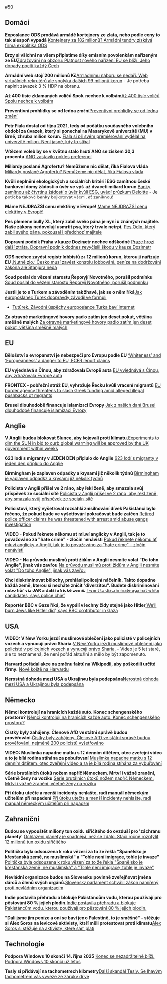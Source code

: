 #50

## Domácí

**Exposlanec ODS prodává armádě kontejnery ze zlata, nebo podle ceny to tak alespoň vypadá** [Kontejnery za 182 milionů? Armádní tendry získává firma expolitika ODS](https://www.seznamzpravy.cz/clanek/domaci-zivot-v-cesku-armadni-tendry-za-stamiliony-jdou-expolitikovi-ods-firma-ma-virtualni-sidla-276545)

**Brzy si všichni na všem připlatíme díky emisním povolenkám nařízeným ze EU**[Zdražování na obzoru: Platnost nového nařízení EU se blíží. Jeho dopady pocítí každý Čech](https://sportdenik.cz/nejnovejsi-zpravy/tezke-dny-pro-cechy-se-blizi-tento-problem-se-dotkne-vsech/petrsindelar/)

**Armádní web stojí 200 milionů Kč**[Armádnímu náboru se nedaří. Web virtuálních rekrutérů ale spolyká dalších 99 milionů korun](https://www.novinky.cz/clanek/domaci-armadnimu-naboru-se-nedari-web-virtualnich-rekruteru-ale-spolyka-dalsich-99-milionu-korun-40510365) - Je potřeba naplnit závazek 3 % HDP na obranu.

**Až 400 tisíc zklamaných voličů Spolu nechce k volbám**[Až 400 tisíc voličů Spolu nechce k volbám](https://www.novinky.cz/clanek/volby-do-poslanecke-snemovny-az-400-tisic-volicu-spolu-nechce-k-volbam-40519352)

**Preventivní prohlídky se od ledna změní**[Preventivní prohlídky se od ledna změní](https://www.novinky.cz/clanek/zdravi-preventivni-prohlidky-se-od-ledna-zmeni-40518434)

**Petr Fiala dostal od října 2021, tedy od počátku současného volebního období za úvazek, který si ponechal na Masarykově univerzitě (MU) v Brně, zhruba milion korun.** [Fiala si při svém premiérování vydělal na univerzitě milion. Není jasné, kdy to stíhal](https://www.echo24.cz/a/HGvcQ/zpravy-domov-fiala-premier-univerzita-milion-neni-jasne-stihal)

**Vítězem voleb by se v květnu stalo hnutí ANO se ziskem 30,3 procenta.**[ANO zastavilo pokles preferencí](https://www.novinky.cz/clanek/volby-do-poslanecke-snemovny-volby-by-vyhralo-ano-40521334)

**Miliardy poslané Agrofertu? Nemůžeme nic dělat, říká Fialova vláda** [Miliardy poslané Agrofertu? Nemůžeme nic dělat, říká Fialova vláda](https://www.seznamzpravy.cz/clanek/domaci-kauzy-miliardy-poslane-agrofertu-nemuzeme-nic-delat-rika-fialova-vlada-271375)

**Kvůli neplnění ekologických a sociálních kritérií ESG zamítnou české bankovní domy žádosti o úvěr ve výši až dvaceti miliard korun** [Banky zamítnou až čtvrtinu žádostí o úvěr kvůli ESG, uvádí průzkum Deloitte](https://www.seznamzpravy.cz/clanek/ekonomika-banky-zamitnou-az-ctvrtinu-zadosti-o-uver-kvuli-esg-uvadi-pruzkum-deloitte-273741) - Je potřeba takové banky bojkotovat všemi, ať zaniknou!

**Máme NEJDRAŽŠÍ cenu elektřiny v Evropě!** [Máme NEJDRAŽŠÍ cenu elektřiny v Evropě!](https://x.com/Ministerstvocz/status/1910632819035873703)

**Pes plemene bully XL, který zabil svého pána je nyní u známých majitele. Naše zákony nedovolují usmrtit psa, který trvale netrpí.** [Pes Odin, který zabil svého pána, pokousal i předchozí majitele](https://www.novinky.cz/clanek/krimi-pes-odin-ktery-zabil-sveho-pana-pokousal-i-predchozi-majitele-40517052#dop_ab_variant=0&dop_id=40517052&dop_req_id=hlF3BfOpfWP-202504111529&dop_source_zone_name=novinky.web.nexttoart)

**Dopravní podnik Praha v kauze Dozimetr nechce odškodné** [Praze hrozí další ztráta. Dopravní podnik dodnes nevyčíslil škodu v kauze Dozimetr](https://www.idnes.cz/zpravy/domaci/dopravni-podnik-praha-dozimetr-kauza-skoda.A250411_173421_domaci_stud?zdroj=otvirak)

**ODS nechce zavést registr lobbistů za 12 milionů korun, kterou ji nařizuje EU** [‚Nutné zlo.‘ Česko musí zavést kontrolu lobbování, peníze na dodržování zákona ale Stanjura nedá](https://www.irozhlas.cz/zpravy-domov/zakon-o-lobbingu-stanjura-ministerstvo-financi-protikorupcni-zakony_2504120500_tec)

**Soud poslal do vězení starostu Řeporyjí Novotného, porušil podmínku** [Soud poslal do vězení starostu Řeporyjí Novotného, porušil podmínku](https://www.idnes.cz/zpravy/domaci/soud-poslal-na-tri-mesice-do-vezeni-starostu-reporyji-novotneho.A250507_144201_domaci_hejj)

**Jestli je to s Turkem a závoděním tak žhavé, jak se o něm říká**[Jak europoslanec Turek doopravdy závodil ve formuli](https://www.mahdalova-skop.cz/clanek/analyza-2025-05-13-jak-europoslanec-turek-doopravdy-zavodil-ve-formuli)
  *  [Tutůrek. Závodní úspěchy europoslance Turka baví internet](https://www.novinky.cz/clanek/domaci-tuturek-zavodni-uspechy-europoslance-turka-bavi-internet-40521433)

**Za otravné marketingové hovory padlo zatím jen deset pokut, většina směšně malých** [Za otravné marketingové hovory padlo zatím jen deset pokut, většina směšně malých](https://www.novinky.cz/clanek/ekonomika-za-otravne-marketingove-hovory-padlo-zatim-jen-deset-pokut-vetsina-smesne-malych-40521996)

## EU

**Bělošství a evropanství je nebezpečí pro Evropu podle EU** [‘Whiteness’ and ‘Europeanness’ a danger to EU, ECFR report claims ](https://brusselssignal.eu/2024/09/whiteness-and-europeanness-a-danger-to-eu-ecfr-report-claims/)

**EU vyjednává s Čínou, aby zdražovala Evropě auta** [EU vyjednává s Čínou, aby zdražovala Evropě auta](https://x.com/Ministerstvocz/status/1910630390710120664)

**FRONTEX - pobřežní stráž EU, vyhrožuje Řecku kvůli vracení migrantů** [EU border agency threatens to slash Greek funding amid alleged illegal pushbacks of migrants](https://www.politico.eu/article/eu-border-agency-frontex-greece-pushbacks-migration/)

**Brusel dlouhodobě financuje islamizaci Evropy** [Jak z našich daní Brusel dlouhodobě financuje islamizaci Evropy](https://www.echo24.cz/a/HzYGs/svet-zpravy-jak-z-nasich-dani-brusel-dlouhodobe-financuje-islamizaci-evropy-evropska-komise-muslimske-bratrstvo)

## Anglie 

**V Anglii budou blokovat Slunce, aby bojovali proti klimatu.**[Experiments to dim the SUN in bid to curb global warming will be approved by the UK government within weeks](https://www.dailymail.co.uk/sciencetech/article-14638689/Experiments-dim-SUN-curb-global-warming.html)

**623 lodí s migranty v JEDEN DEN připlulo do Anglie** [623 lodí s migranty v jeden den připlulo do Anglie](http://x.com/AFpost/status/1911188833187615034)

**Birmingham je zaplaven odpadky a krysami již několik týdnů** [Birmingham je yaplaven odpadkz a krysami již několik týdnů](https://x.com/BlkoJa/status/1910263633805819985)

**Policista v Anglii přišel ve 2 ráno, aby řekl ženě, aby smazala svůj příspěvek ze sociální sítě** [Policista v Anglii přišel ve 2 ráno, aby řekl ženě, aby smazala svůj příspěvek ze sociální sítě](https://x.com/Suffragent_/status/1910022828319203819)

**Policistovi, který vyšetřoval rozsáhlá znísilňování dívek Pakistánci bylo řečeno, že pokud bude ve vyšetřování pokračovat bude zatčen** [Retired police officer claims he was threatened with arrest amid abuse gangs investigation ](https://www.gbnews.com/news/grooming-gangs-retired-police-officer-arrest-threat-abuse-rape-investigation)

**VIDEO - Pokud řeknete někomu ať mluví anglicky v Anglii, tak je to považováno za "hate crime" - zločin nenávisti** [Pokud řeknete někomu ať mluví anglicky v Anglii, tak je to považováno za "hate crime" - zločin nenávisti](https://x.com/Basil_TGMD/status/1911234814314741938)

**VIDEO - Na průvodu muslimů proti židům v Anglii nesmíte volat "Do toho Anglie", jinak vás zavřou** [Na průvodu muslimů proti židům v Anglii nesmíte volat "Do toho Anglie", jinak vás zavřou](https://x.com/amuse/status/1911408325842915360)

**Chci diskriminovat bělochy, prohlásil policejní náčelník. Takto dopadne každá země, kterou si necháte zničit "diverzitou". Budete diskriminováni nebo hůř viz JAR a další africké země.** [I want to discriminate against white candidates, says police chief ](https://www.telegraph.co.uk/news/2025/04/11/i-want-to-discriminate-against-white-candidates-says-police/)

**Reportér BBC v Gaze říká, že vypálí všechny židy stejně jako Hitler**[‘We’ll burn Jews like Hitler did’, says BBC contributor in Gaza](https://www.telegraph.co.uk/news/2025/04/26/well-burn-jews-like-hitler-did-says-bbcs-reporter-in-gaza/)

## USA

**VIDEO: V New Yorku jezdí muslimové oblečení jako policisté v policejních vozech a vynucují právo Sharia.**[V New Yorku jezdí muslimové oblečení jako policisté v policejních vozech a vynucují právo Sharia.](https://x.com/ImtiazMadmood/status/1914979133689405744) - Video je 5 let staré, ale to neznamená, že není pořád aktuální a mělo by být zapomenuto.

**Harvard pořádal akce na změnu faktů na Wikipedii, aby poškodili určité firmy.** [Nové koště na Harvardu](https://www.echo24.cz/a/HTEAk/kometar-martin-weiss-usa-nove-koste-na-harvardu)

**Nerostná dohoda mezi USA a Ukrajinou byla podepsána**[Nerostná dohoda mezi USA a Ukrajinou byla podepsána](https://www.novinky.cz/clanek/valka-na-ukrajine-usa-a-ukrajina-podepsaly-dohodu-40519473)

## Německo

**Němci kontrolují na hranicích každé auto. Konec schengenského prostoru?** [Němci kontrolují na hranicích každé auto. Konec schengenského prostoru?](https://www.idnes.cz/zpravy/domaci/nemecko-hranice-bavorsko-policista-migranti-sikana.A250518_195822_domaci_stud)

**Čistky byly zahájeny. Členové AfD ve státní správě budou prověřováni.**[Čistky byly zahájeny. Členové AfD ve státní správě budou prověřováni, nejméně 200 policistů vyšetřováno](https://www.echo24.cz/a/HHaYu/zpravy-svet-clenove-afd-ve-statni-zprave-budou-v-nekterych-spolkovych-zemich-proverovani)

**VIDEO: Muslimka napadne matku s 12 denním dítětem, otec zveřejní video a to je bílá rodina stíhána za pobuřování** [Muslimka napadne matku s 12 denním dítětem, otec zveřejní video a za je bílá rodina stíhána za vybuřování](https://x.com/Ministerstvocz/status/1915087006515790110)

**Série brutálních útoků nožem napříč Německem. Mrtví i vážně zranění, včetně ženy na vozíku** [Série brutálních útoků nožem napříč Německem. Mrtví i vážně zranění, včetně ženy na vozíku](https://www.echo24.cz/a/Hfn7v/zpravy-svet-utoky-nozem-v-nemecku)

**Při útoku utečte a menší incidenty nehlašte, radí manuál německým učitelům při napadení** [Při útoku utečte a menší incidenty nehlašte, radí manuál německým učitelům při napadení](https://www.novinky.cz/clanek/zahranicni-evropa-pri-utoku-utecte-a-mensi-incidenty-nehlaste-radi-manual-nemeckym-ucitelum-pri-napadeni-40517461)

## Zahraniční

**Budou se vypouštět miliony tun oxidu siřičitého do ovzduší pro 'záchranu planety'**
[Ochlazení planety je snadnější, než se zdálo. Stačí ročně rozptýlit 12 milionů tun oxidu siřičitého](https://vtm.zive.cz/clanky/ochlazeni-planety-je-snadnejsi-nez-se-zdalo-staci-rocne-rozptylit-12-milionu-tun-oxidu-siriciteho/sc-870-a-234562/default.aspx)

**Politička byla odsouzena k roku vězení za to že řekla "Španělsko je křesťanská země, ne muslimská" a "Tohle není imigrace, tohle je invaze"** [Politička byla odsouzena k roku vězení za to že řekla "Španělsko je křesťanská země, ne muslimská" a "Tohle není imigrace, tohle je invaze"](https://x.com/AFpost/status/1911173730560344294)

**Nevládní organizace budou na Slovensku povinně zveřejňovat jména dárců a členů svých orgánů.**[Slovenský parlament schválil zákon namířený proti nevládním organizacím](https://www.novinky.cz/clanek/zahranicni-slovensky-parlament-schvalil-zakon-namireny-proti-nevladnim-organizacim-40517742)

**Indie postavila přehradu a blokuje Pakistáncům vodu, kterou používají pro pěstování 80 % jejich plodin.**[Indie postavila přehradu a blokuje Pakistáncům vodu, kterou používají pro pěstování 80 % jejich plodin.](https://www.businesstoday.in/india/story/indus-waters-treaty-freeze-indias-dam-push-could-dry-out-pakistans-crops-what-happens-next-473384-2025-04-24)

**"Dali jsme jim peníze a oni se baví jen o Palestině, to je směšné" - stěžuje si Alex Soros na levicové aktivisty, kteří měli protestovat proti klimatu**[Alex Soros si stěžuje na aktivisty, které sám platí](https://www.foxnews.com/politics/alex-soros-fumes-left-wing-climate-group-over-palestine-obsession-what-the-hell)

## Technologie

**Podpora Windows 10 skončí 14. října 2025** [Konec se nezadržitelně blíží. Podpora Windows 10 skončí už letos](https://www.novinky.cz/clanek/internet-a-pc-software-konec-se-nezadrzitelne-blizi-podpora-windows-10-skonci-uz-letos-40517285)

**Tesly si přidávají na tachometrech kilometry**[Další skandál Tesly. Se lhavým tachometrem vás vyveze ze záruky dříve](https://www.idnes.cz/auto/zpravodajstvi/tesla-model-y-tachometr-digital-soud-kalifonie-podvod-chyba.A250422_165434_automoto_dohr)
